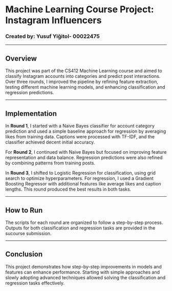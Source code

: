 # Machine Learning Course Project: Instagram Influencers

### Created by: Yusuf Yiğitol- 00022475

---

## Overview

This project was part of the CS412 Machine Learning course and aimed to classify Instagram accounts into categories and predict post interactions. Over three rounds, I improved the pipeline by refining feature extraction, testing different machine learning models, and enhancing classification and regression predictions.

---

## Implementation

In **Round 1**, I started with a Naive Bayes classifier for account category prediction and used a simple baseline approach for regression by averaging likes from training data. Captions were processed with TF-IDF, and the classifier achieved decent initial accuracy.

For **Round 2**, I continued with Naive Bayes but focused on improving feature representation and data balance. Regression predictions were also refined by combining patterns from training posts.

In **Round 3**, I shifted to Logistic Regression for classification, using grid search to optimize hyperparameters. For regression, I used a Gradient Boosting Regressor with additional features like average likes and caption lengths. This round produced the best results in both tasks.

---

## How to Run

The scripts for each round are organized to follow a step-by-step process. Outputs for both classification and regression tasks are provided in the sucourse submission.

---

## Conclusion

This project demonstrates how step-by-step improvements in models and features can enhance performance. Starting with simple approaches and slowly adopting advanced techniques allowed solving the classification and regression tasks effectively.


